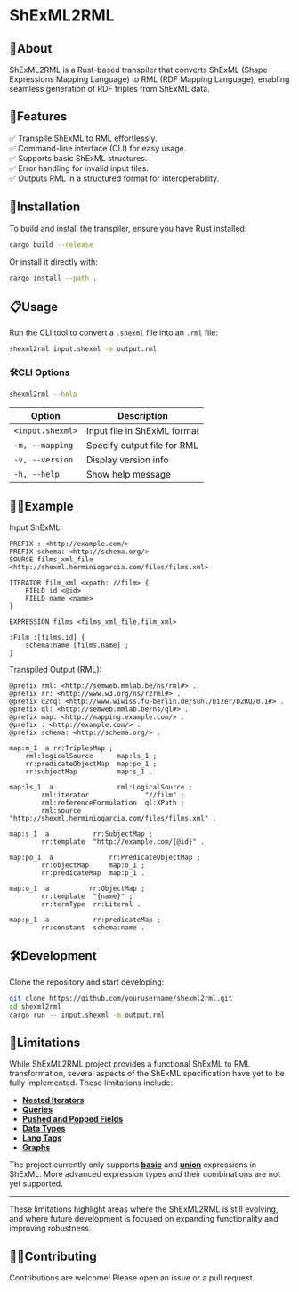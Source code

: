 # ShExML2RML

## 🌟About

ShExML2RML is a Rust-based transpiler that converts ShExML (Shape Expressions Mapping Language) to RML (RDF Mapping Language), enabling seamless generation of RDF triples from ShExML data.

## 🚀Features

✅ Transpile ShExML to RML effortlessly.\
✅ Command-line interface (CLI) for easy usage.\
✅ Supports basic ShExML structures.\
✅ Error handling for invalid input files.\
✅ Outputs RML in a structured format for interoperability.

## 🔧Installation

To build and install the transpiler, ensure you have Rust installed:

```sh
cargo build --release
```

Or install it directly with:

```sh
cargo install --path .
```

## 📋Usage

Run the CLI tool to convert a `.shexml` file into an `.rml` file:

```sh
shexml2rml input.shexml -m output.rml
```

### 🛠️CLI Options

```sh
shexml2rml --help
```

| Option           | Description                 |
| ---------------- | --------------------------- |
| `<input.shexml>` | Input file in ShExML format |
| `-m, --mapping`  | Specify output file for RML |
| `-v, --version`  | Display version info        |
| `-h, --help`     | Show help message           |

## 👨‍💻Example

Input ShExML:

```shexml
PREFIX : <http://example.com/>
PREFIX schema: <http://schema.org/>
SOURCE films_xml_file <http://shexml.herminiogarcia.com/files/films.xml>

ITERATOR film_xml <xpath: //film> {
    FIELD id <@id>
    FIELD name <name>
}

EXPRESSION films <films_xml_file.film_xml>

:Film :[films.id] {
    schema:name [films.name] ;
}
```

Transpiled Output (RML):

```ttl
@prefix rml: <http://semweb.mmlab.be/ns/rml#> .
@prefix rr: <http://www.w3.org/ns/r2rml#> .
@prefix d2rq: <http://www.wiwiss.fu-berlin.de/suhl/bizer/D2RQ/0.1#> .
@prefix ql: <http://semweb.mmlab.be/ns/ql#> .
@prefix map: <http://mapping.example.com/> .
@prefix : <http://example.com/> .
@prefix schema: <http://schema.org/> .

map:m_1  a rr:TriplesMap ;
    rml:logicalSource      map:ls_1 ;
    rr:predicateObjectMap  map:po_1 ;
    rr:subjectMap          map:s_1 .

map:ls_1  a                rml:LogicalSource ;
        rml:iterator              "//film" ;
        rml:referenceFormulation  ql:XPath ;
        rml:source                "http://shexml.herminiogarcia.com/files/films.xml" .

map:s_1  a           rr:SubjectMap ;
        rr:template  "http://example.com/{@id}" .

map:po_1  a              rr:PredicateObjectMap ;
        rr:objectMap     map:o_1 ;
        rr:predicateMap  map:p_1 .

map:o_1  a          rr:ObjectMap ;
        rr:template  "{name}" ;
        rr:termType  rr:Literal .

map:p_1  a           rr:predicateMap ;
        rr:constant  schema:name .

```

## 🛠️Development

Clone the repository and start developing:

```sh
git clone https://github.com/yourusername/shexml2rml.git
cd shexml2rml
cargo run -- input.shexml -m output.rml
```

## 🚧Limitations

While ShExML2RML project provides a functional ShExML to RML transformation, several aspects of the ShExML specification have yet to be fully implemented. These limitations include:

- [**Nested Iterators**](https://shexml.herminiogarcia.com/spec/#nested-iterator)
- [**Queries**](https://shexml.herminiogarcia.com/spec/#query)
- [**Pushed and Popped Fields**](https://shexml.herminiogarcia.com/spec/#pushed-and-popped-fields)
- [**Data Types**](https://shexml.herminiogarcia.com/spec/#data-types-static-version)
- [**Lang Tags**](https://shexml.herminiogarcia.com/spec/#lang-tags-static-version)
- [**Graphs**](https://shexml.herminiogarcia.com/spec/#graphs)

The project currently only supports [**basic**](https://shexml.herminiogarcia.com/spec/#basic-expression) and [**union**](https://shexml.herminiogarcia.com/spec/#union) expressions in ShExML. More advanced expression types and their combinations are not yet supported.

---

These limitations highlight areas where the ShExML2RML is still evolving, and where future development is focused on expanding functionality and improving robustness.



## 🤝🏼Contributing

Contributions are welcome! Please open an issue or a pull request.

